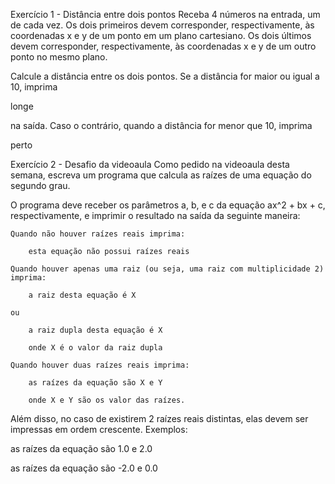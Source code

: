 
Exercício 1 - Distância entre dois pontos
Receba 4 números na entrada, um de cada vez. Os dois primeiros devem corresponder, respectivamente, às coordenadas x e y de um ponto em um plano cartesiano. Os dois últimos devem corresponder, respectivamente, às coordenadas x e y de um outro ponto no mesmo plano.

Calcule a distância entre os dois pontos. Se a distância for maior ou igual a 10, imprima

longe

na saída. Caso o contrário, quando a distância for menor que 10, imprima

perto



Exercício 2 - Desafio da videoaula
Como pedido na videoaula desta semana, escreva um programa que calcula as raízes de uma equação do segundo grau.

O programa deve receber os parâmetros a, b, e c da equação  ax^2 + bx + c, respectivamente, e imprimir o resultado na saída da seguinte maneira:

	Quando não houver raízes reais imprima:

		esta equação não possui raízes reais

	Quando houver apenas uma raiz (ou seja, uma raiz com multiplicidade 2) imprima:

		a raiz desta equação é X

	ou

		a raiz dupla desta equação é X

		onde X é o valor da raiz dupla

	Quando houver duas raízes reais imprima:

		as raízes da equação são X e Y

		onde X e Y são os valor das raízes.


Além disso, no caso de existirem 2 raízes reais distintas, elas devem ser impressas em ordem crescente. Exemplos:

as raízes da equação são 1.0 e 2.0

as raízes da equação são -2.0 e 0.0